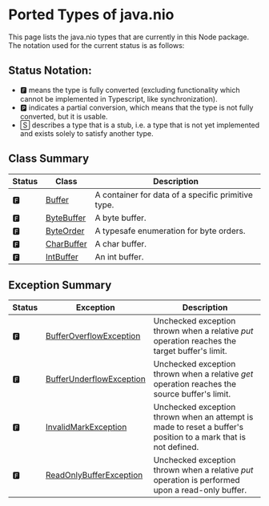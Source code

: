 # Ported Types of java.nio

This page lists the java.nio types that are currently in this Node package. The notation used for the current status is as follows:

## Status Notation:
- 🅵 means the type is fully converted (excluding functionality which cannot be implemented in Typescript, like synchronization).
- 🅿 indicates a partial conversion, which means that the type is not fully converted, but it is usable.
- 🅂 describes a type that is a stub, i.e. a type that is not yet implemented and exists solely to satisfy another type.

## Class Summary

|Status|Class|Description|
|---|---|---|
|🅵|[Buffer](https://docs.oracle.com/en/java/javase/11/docs/api/java.base/java/nio/Buffer.html)|A container for data of a specific primitive type.|
|🅵|[ByteBuffer](https://docs.oracle.com/en/java/javase/11/docs/api/java.base/java/nio/ByteBuffer.html)|A byte buffer.|
|🅵|[ByteOrder](https://docs.oracle.com/en/java/javase/11/docs/api/java.base/java/nio/ByteOrder.html)|A typesafe enumeration for byte orders.|
|🅵|[CharBuffer](https://docs.oracle.com/en/java/javase/11/docs/api/java.base/java/nio/CharBuffer.html)|A char buffer.|
|🅵|[IntBuffer](https://docs.oracle.com/en/java/javase/11/docs/api/java.base/java/nio/IntBuffer.html)|An int buffer.|

## Exception Summary

|Status|Exception|Description|
|---|---|---|
|🅵|[BufferOverflowException](https://docs.oracle.com/en/java/javase/11/docs/api/java.base/java/nio/BufferOverflowException.html)|Unchecked exception thrown when a relative <i>put</i> operation reaches the target buffer's limit.|
|🅵|[BufferUnderflowException](https://docs.oracle.com/en/java/javase/11/docs/api/java.base/java/nio/BufferUnderflowException.html)|Unchecked exception thrown when a relative *get* operation reaches the source buffer's limit.|
|🅵|[InvalidMarkException](https://docs.oracle.com/en/java/javase/11/docs/api/java.base/java/nio/InvalidMarkException.html)|Unchecked exception thrown when an attempt is made to reset a buffer's position to a mark that is not defined.|
|🅵|[ReadOnlyBufferException](https://docs.oracle.com/en/java/javase/11/docs/api/java.base/java/nio/ReadOnlyBufferException.html)|Unchecked exception thrown when a relative *put* operation is performed upon a read-only buffer.|
